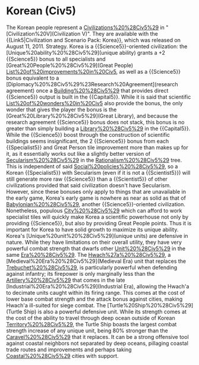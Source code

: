 # Korean (Civ5)

The Korean people represent a [Civilizations%20%28Civ5%29](civilization) in "[Civilization%20V](Civilization V)". They are available with the {{Link5|Civilization and Scenario Pack: Korea}}, which was released on August 11, 2011.
Strategy.
Korea is a {{Science5}}-oriented civilization: the [Unique%20ability%20%28Civ5%29](unique ability) grants a +2 {{Science5}} bonus to all specialists and [Great%20People%20%28Civ5%29](Great People) [List%20of%20improvements%20in%20Civ5](improvements), as well as a {{Science5}} bonus equivalent to a [Diplomacy%20%28Civ5%29%23Research%20Agreement](research agreement) once a [Building%20%28Civ5%29](building) that provides direct {{Science5}} output is built in the {{Capital5}}. While it is said that scientific [List%20of%20wonders%20in%20Civ5](wonders) also provide the bonus, the only wonder that gives the player the bonus is the [Great%20Library%20%28Civ5%29](Great Library), and because the research agreement {{Science5}} bonus does not stack, this bonus is no greater than simply building a [Library%20%28Civ5%29](Library) in the {{Capital5}}.
While the {{Science5}} boost through the construction of scientific buildings seems insignificant, the 2 {{Science5}} bonus from each {{Specialist5}} and Great Person tile improvement more than makes up for it, as it essentially works out like a slightly better version of [Secularism%20%28Civ5%29](Secularism) in the [Rationalism%20%28Civ5%29](Rationalism) tree. This is independent of said [Social%20policies%20%28Civ5%29](policy), so a Korean {{Specialist5}} with Secularism (even if it is not a {{Scientist5}}) will still generate more raw {{Science5}} than a {{Scientist5}} of other civilizations provided that said civilization doesn't have Secularism. However, since these bonuses only apply to things that are unavailable in the early game, Korea's early game is nowhere as near as solid as that of [Babylonian%20%28Civ5%29](Babylon), another {{Science5}}-oriented civilization. Nonetheless, populous [City%20%28Civ5%29](cities) which can afford to work specialist tiles will quickly make Korea a scientific powerhouse not only by providing {{Science5}}, but also by providing Great People points. Thus it is important for Korea to have solid growth to maximize its unique ability.
Korea's [Unique%20unit%20%28Civ5%29](unique units) are defensive in nature. While they have limitations on their overall utility, they have very powerful combat strength that dwarfs other [Unit%20%28Civ5%29](units) in the same [Era%20%28Civ5%29](era). The [Hwach%27a%20%28Civ5%29](Hwach'a), a [Medieval%20Era%20%28Civ5%29](Medieval Era) unit that replaces the [Trebuchet%20%28Civ5%29](Trebuchet), is particularly powerful when defending against infantry; its firepower is only marginally less than the [Artillery%20%28Civ5%29](Artillery) that comes in the late [Industrial%20Era%20%28Civ5%29](Industrial Era), allowing the Hwach'a to decimate units caught within its firing range. This comes at the cost of lower base combat strength and the attack bonus against cities, making Hwach'a ill-suited for siege combat.
The [Turtle%20Ship%20%28Civ5%29](Turtle Ship) is also a powerful defensive unit. While its strength comes at the cost of the ability to travel through deep ocean outside of Korean [Territory%20%28Civ5%29](territory), the Turtle Ship boasts the largest combat strength increase of any unique unit, being 80% stronger than the [Caravel%20%28Civ5%29](Caravel) that it replaces. It can be a strong offensive tool against coastal neighbors not separated by deep oceans, pillaging coastal trade routes and improvements and perhaps taking [Coastal%20%28Civ5%29](coastal) cities with support.